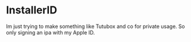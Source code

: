 # InstallerID
Im just trying to make something like Tutubox and co for private usage. So only signing an ipa with my Apple ID.
